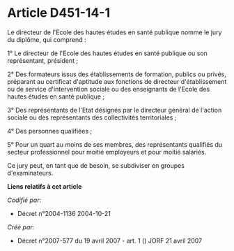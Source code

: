 # Article D451-14-1

Le directeur de l'Ecole des hautes études en santé publique nomme le jury du diplôme, qui comprend :

1° Le directeur de l'Ecole des hautes études en santé publique ou son représentant, président ;

2° Des formateurs issus des établissements de formation, publics ou privés, préparant au certificat d'aptitude aux fonctions
de directeur d'établissement ou de service d'intervention sociale ou des enseignants de l'Ecole des hautes études en santé
publique ;

3° Des représentants de l'Etat désignés par le directeur général de l'action sociale ou des représentants des collectivités
territoriales ;

4° Des personnes qualifiées ;

5° Pour un quart au moins de ses membres, des représentants qualifiés du secteur professionnel pour moitié employeurs et pour
moitié salariés.

Ce jury peut, en tant que de besoin, se subdiviser en groupes d'examinateurs.

**Liens relatifs à cet article**

_Codifié par_:

  - Décret n°2004-1136 2004-10-21

_Créé par_:

  - Décret n°2007-577 du 19 avril 2007 - art. 1 () JORF 21 avril 2007
